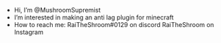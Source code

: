 - Hi, I’m @MushroomSupremist
- I’m interested in making an anti lag plugin for minecraft
- How to reach me:
  RaiTheShroom#0129 on discord
  RaiTheShroom on Instagram
